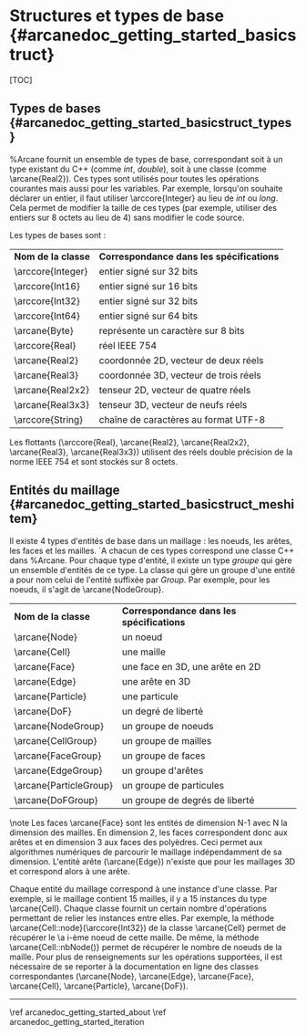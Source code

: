 # Structures et types de base {#arcanedoc_getting_started_basicstruct}

[TOC]

## Types de bases {#arcanedoc_getting_started_basicstruct_types}

%Arcane fournit un ensemble de types de base, correspondant soit à un
type existant du C++ (comme *int*, *double*), soit à une classe (comme
 \arcane{Real2}). Ces types sont utilisés pour toutes les opérations courantes
mais aussi pour les variables. Par exemple, lorsqu'on souhaite
déclarer un entier, il faut utiliser \arccore{Integer} au lieu de
*int* ou *long*. Cela permet de modifier la taille de ces types
(par exemple, utiliser des entiers sur 8 octets au lieu de 4)
sans modifier le code source.

Les types de bases sont :

<table>
<tr><td><b>Nom de la classe</b></td><td><b>Correspondance dans les spécifications</b></td></tr>
<tr><td>\arccore{Integer}   </td><td> entier signé sur 32 bits </td></tr>
<tr><td>\arccore{Int16}     </td><td> entier signé sur 16 bits </td></tr>
<tr><td>\arccore{Int32}     </td><td> entier signé sur 32 bits </td></tr>
<tr><td>\arccore{Int64}     </td><td> entier signé sur 64 bits </td></tr>
<tr><td>\arcane{Byte}       </td><td> représente un caractère sur 8 bits </td></tr>
<tr><td>\arccore{Real}      </td><td> réel IEEE 754 </td></tr>
<tr><td>\arcane{Real2}      </td><td> coordonnée 2D, vecteur de deux réels </td></tr>
<tr><td>\arcane{Real3}      </td><td> coordonnée 3D, vecteur de trois réels </td></tr>
<tr><td>\arcane{Real2x2}    </td><td> tenseur 2D, vecteur de quatre réels </td></tr>
<tr><td>\arcane{Real3x3}    </td><td> tenseur 3D, vecteur de neufs réels </td></tr>
<tr><td>\arccore{String}    </td><td> chaîne de caractères au format UTF-8 </td></tr>
</table>

Les flottants (\arccore{Real}, \arcane{Real2}, \arcane{Real2x2},
\arcane{Real3}, \arcane{Real3x3}) utilisent des réels double précision de la norme IEEE
754 et sont stockés sur 8 octets.

## Entités du maillage {#arcanedoc_getting_started_basicstruct_meshitem}
Il existe 4 types d'entités de base dans un maillage : les noeuds, les
arêtes, les faces et les mailles. \`A chacun de ces types correspond une
classe C++ dans %Arcane. Pour chaque type d'entité, il existe un type
*groupe* qui gère un ensemble d'entités de ce type. La classe qui gère
un groupe d'une entité a pour nom celui de l'entité suffixée par
*Group*. Par exemple, pour les noeuds, il s'agit de \arcane{NodeGroup}.

<table>
<tr><td><b>Nom de la classe</b></td><td><b>Correspondance dans les spécifications</b></td></tr>
<tr><td>\arcane{Node}      </td><td> un noeud </td></tr>
<tr><td>\arcane{Cell}      </td><td> une maille </td></tr>
<tr><td>\arcane{Face}      </td><td> une face en 3D, une arête en 2D</td></tr>
<tr><td>\arcane{Edge}      </td><td> une arête en 3D</td></tr>
<tr><td>\arcane{Particle}  </td><td> une particule</td></tr>
<tr><td>\arcane{DoF}       </td><td> un degré de liberté</td></tr>
<tr><td>\arcane{NodeGroup} </td><td> un groupe de noeuds </td></tr>
<tr><td>\arcane{CellGroup} </td><td> un groupe de mailles </td></tr>
<tr><td>\arcane{FaceGroup} </td><td> un groupe de faces </td></tr>
<tr><td>\arcane{EdgeGroup} </td><td> un groupe d'arêtes </td></tr>
<tr><td>\arcane{ParticleGroup} </td><td> un groupe de particules</td></tr>
<tr><td>\arcane{DoFGroup} </td><td> un groupe de degrés de liberté</td></tr>
</table>

\note
Les faces \arcane{Face} sont les entités de dimension N-1 avec N la dimension
des mailles. En dimension 2, les faces correspondent donc aux arêtes et en dimension 3 aux
faces des polyèdres. Ceci permet aux algorithmes numériques de parcourir le maillage
indépendamment de sa dimension. L'entité arête (\arcane{Edge}) n'existe que
pour les maillages 3D et correspond alors à une arête.

Chaque entité du maillage correspond à une instance d'une classe. Par
exemple, si le maillage contient 15 mailles, il y a 15 instances du
type \arcane{Cell}. Chaque classe fournit un certain nombre d'opérations
permettant de relier les instances entre elles. Par exemple, la méthode
\arcane{Cell::node}(\arccore{Int32}) de la classe \arcane{Cell} permet de récupérer le
\a i-ème noeud de cette maille. De même, la méthode \arcane{Cell::nbNode()} permet de
récupérer le nombre de noeuds de la maille. Pour plus de
renseignements sur les opérations supportées, il est nécessaire de se
reporter à la documentation en ligne des classes correspondantes
(\arcane{Node}, \arcane{Edge}, \arcane{Face}, \arcane{Cell}, \arcane{Particle}, \arcane{DoF}).

____

<div class="section_buttons">
<span class="back_section_button">
\ref arcanedoc_getting_started_about
</span>
<span class="next_section_button">
\ref arcanedoc_getting_started_iteration
</span>
</div>
